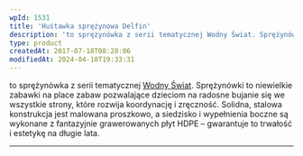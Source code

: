 ```yaml
---
wpId: 1531
title: 'Huśtawka sprężynowa Delfin'
description: 'to sprężynówka z serii tematycznej Wodny Świat. Sprężynówki to niewielkie zabawki na place zabaw pozwalające dzieciom na radosne bujanie się we wszystkie strony, które rozwija koordynację i zręczność. Solidna, stalowa konstrukcja jest malowana proszkowo, a siedzisko i wypełnienia boczne są wykonane z fantazyjnie grawerowanych płyt HDPE – gwarantuje to trwałość i estetykę na długie lata.'
type: product
createdAt: 2017-07-18T08:28:06
modifiedAt: 2024-04-10T19:33:31
---
```



to sprężynówka z serii tematycznej [Wodny Świat](https://comes.pl/produkty/?pa_seria-tematyczna=wodny-swiat&swoof=1). Sprężynówki to niewielkie zabawki na place zabaw pozwalające dzieciom na radosne bujanie się we wszystkie strony, które rozwija koordynację i zręczność. Solidna, stalowa konstrukcja jest malowana proszkowo, a siedzisko i wypełnienia boczne są wykonane z fantazyjnie grawerowanych płyt HDPE – gwarantuje to trwałość i estetykę na długie lata.

* * *